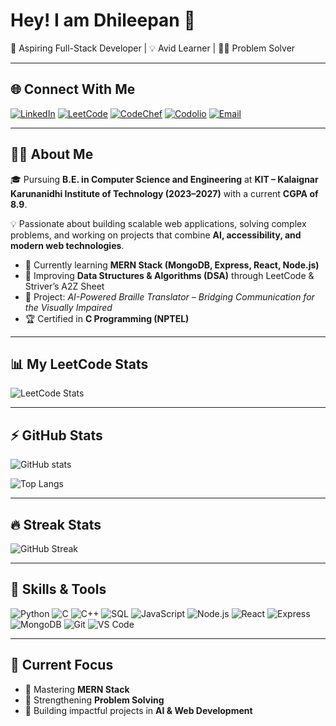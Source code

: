 # Hey! I am Dhileepan 👋  
🚀 Aspiring Full-Stack Developer | 💡 Avid Learner | 🧑‍💻 Problem Solver  

---

## 🌐 Connect With Me
[![LinkedIn](https://img.shields.io/badge/-LinkedIn-blue?logo=linkedin&logoColor=white)](https://www.linkedin.com/in/dhileepan-t)
[![LeetCode](https://img.shields.io/badge/-LeetCode-orange?logo=leetcode&logoColor=white)](https://leetcode.com/dhileepant)
[![CodeChef](https://img.shields.io/badge/-CodeChef-brown?logo=codechef&logoColor=white)](https://www.codechef.com/users/dhileepant)
[![Codolio](https://img.shields.io/badge/-Codolio-purple?logo=codemagic&logoColor=white)](https://codolio.com/profile/dhileepant)
[![Email](https://img.shields.io/badge/-Email-red?logo=gmail&logoColor=white)](mailto:kit27.cse17@gmail.com)

---

## 🧑‍💻 About Me
🎓 Pursuing **B.E. in Computer Science and Engineering** at **KIT – Kalaignar Karunanidhi Institute of Technology (2023–2027)** with a current **CGPA of 8.9**.  

💡 Passionate about building scalable web applications, solving complex problems, and working on projects that combine **AI, accessibility, and modern web technologies**.  

- 🌱 Currently learning **MERN Stack (MongoDB, Express, React, Node.js)**  
- 🔧 Improving **Data Structures & Algorithms (DSA)** through LeetCode & Striver’s A2Z Sheet  
- 🎯 Project: *AI-Powered Braille Translator – Bridging Communication for the Visually Impaired*  
- 🏆 Certified in **C Programming (NPTEL)**  

---

## 📊 My LeetCode Stats
![LeetCode Stats](https://leetcard.jacoblin.cool/dhileepant?theme=dark&font=Roboto&ext=contest)

---

## ⚡ GitHub Stats
![GitHub stats](https://github-readme-stats.vercel.app/api?username=dhileepant&show_icons=true&theme=radical)

![Top Langs](https://github-readme-stats.vercel.app/api/top-langs/?username=dhileepant&layout=compact&theme=radical)

---

## 🔥 Streak Stats
![GitHub Streak](https://github-readme-streak-stats.herokuapp.com/?user=dhileepant&theme=radical)

---

## 🚀 Skills & Tools
![Python](https://img.shields.io/badge/-Python-blue?logo=python&logoColor=white)
![C](https://img.shields.io/badge/-C-00599C?logo=c)
![C++](https://img.shields.io/badge/-C++-00599C?logo=cplusplus&logoColor=white)
![SQL](https://img.shields.io/badge/-SQL-4479A1?logo=mysql&logoColor=white)
![JavaScript](https://img.shields.io/badge/-JavaScript-yellow?logo=javascript&logoColor=black)
![Node.js](https://img.shields.io/badge/-Node.js-339933?logo=node.js&logoColor=white)
![React](https://img.shields.io/badge/-React-61DAFB?logo=react&logoColor=black)
![Express](https://img.shields.io/badge/-Express-000000?logo=express&logoColor=white)
![MongoDB](https://img.shields.io/badge/-MongoDB-47A248?logo=mongodb&logoColor=white)
![Git](https://img.shields.io/badge/-Git-F05032?logo=git&logoColor=white)
![VS Code](https://img.shields.io/badge/-VS%20Code-007ACC?logo=visual-studio-code&logoColor=white)

---

## 🎯 Current Focus
- 📌 Mastering **MERN Stack**  
- 📌 Strengthening **Problem Solving**  
- 📌 Building impactful projects in **AI & Web Development**  


<!--
**dhileepant/dhileepant** is a ✨ _special_ ✨ repository because its `README.md` (this file) appears on your GitHub profile.

Here are some ideas to get you started:

- 🔭 I’m currently working on ...
- 🌱 I’m currently learning ...
- 👯 I’m looking to collaborate on ...
- 🤔 I’m looking for help with ...
- 💬 Ask me about ...
- 📫 How to reach me: ...
- 😄 Pronouns: ...
- ⚡ Fun fact: ...
-->

